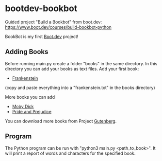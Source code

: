 # bootdev-bookbot
Guided project "Build a Bookbot" from boot.dev:
https://www.boot.dev/courses/build-bookbot-python

BookBot is my first [Boot.dev](https://www.boot.dev) project!

## Adding Books

Before running main.py create a folder "books" in the same directory.
In this directory you can add your books as text files.
Add your first book:

- [Frankenstein](https://www.gutenberg.org/cache/epub/41445/pg41445.txt)

(copy and paste everything into a "frankenstein.txt" in the books directory)

More books you can add
- [Moby Dick](https://www.gutenberg.org/cache/epub/2701/pg2701.txt)
- [Pride and Prejudice](https://www.gutenberg.org/cache/epub/1342/pg1342.txt)

You can download more books from Project [Gutenberg](https://www.gutenberg.org/).

## Program

The Python program can be run with "python3 main.py <path_to_book>".
It will print a report of words and characters for the specified book.
